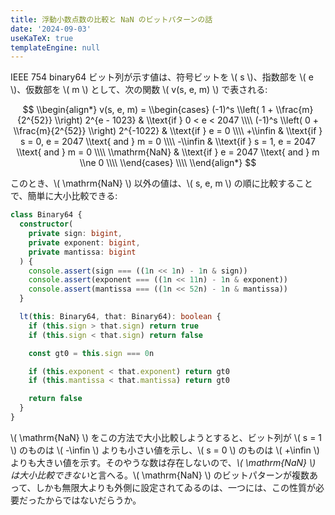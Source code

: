 ```yaml
---
title: 浮動小数点数の比較と NaN のビットパターンの話
date: '2024-09-03'
useKaTeX: true
templateEngine: null
---
```

IEEE 754 binary64 ビット列が示す値は、符号ビットを \\( s \\)、指数部を \\( e \\)、仮数部を \\( m \\) として、次の関数 \\( v(s, e, m) \\) で表される:

$$
\\begin{align*}
v(s, e, m) = 
\\begin{cases}
  (-1)^s \\left( 1 + \\frac{m}{2^{52}} \\right) 2^{e - 1023} & \\text{if } 0 < e < 2047 \\\\
  (-1)^s \\left( 0 + \\frac{m}{2^{52}} \\right) 2^{-1022} & \\text{if } e = 0 \\\\
  +\\infin & \\text{if } s = 0, e = 2047 \\text{ and } m = 0 \\\\
  -\\infin & \\text{if } s = 1, e = 2047 \\text{ and } m = 0 \\\\
  \\mathrm{NaN} & \\text{if } e = 2047 \\text{ and } m \\ne 0 \\\\
\\end{cases} \\\\
\\end{align*}
$$

このとき、\\( \\mathrm{NaN} \\) 以外の値は、\\( s, e, m \\) の順に比較することで、簡単に大小比較できる:

``` ts
class Binary64 {
  constructor(
    private sign: bigint, 
    private exponent: bigint, 
    private mantissa: bigint
  ) {
    console.assert(sign === ((1n << 1n) - 1n & sign))
    console.assert(exponent === ((1n << 11n) - 1n & exponent))
    console.assert(mantissa === ((1n << 52n) - 1n & mantissa))
  }

  lt(this: Binary64, that: Binary64): boolean {
    if (this.sign > that.sign) return true
    if (this.sign < that.sign) return false

    const gt0 = this.sign === 0n

    if (this.exponent < that.exponent) return gt0
    if (this.mantissa < that.mantissa) return gt0

    return false
  }
}
```

\\( \\mathrm{NaN} \\) をこの方法で大小比較しようとすると、ビット列が \\( s = 1 \\) のものは \\( -\\infin \\) よりも小さい値を示し、\\( s = 0 \\) のものは \\( +\\infin \\) よりも大きい値を示す。そのやうな数は存在しないので、*\\( \\mathrm{NaN} \\) は大小比較できない*と言へる。\\( \\mathrm{NaN} \\) のビットパターンが複数あって、しかも無限大よりも外側に設定されてゐるのは、一つには、この性質が必要だったからではないだらうか。

